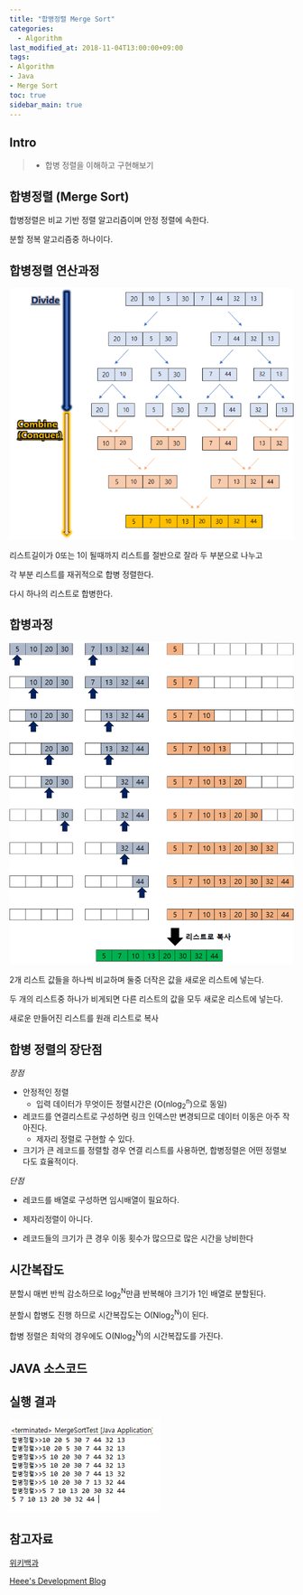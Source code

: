 ```yaml
---
title: "합병정렬 Merge Sort"
categories: 
  - Algorithm
last_modified_at: 2018-11-04T13:00:00+09:00
tags:
- Algorithm
- Java
- Merge Sort
toc: true
sidebar_main: true
---
```


## Intro

> - 합병 정렬을 이해하고 구현해보기



## 합병정렬 (Merge Sort)

합병정렬은 비교 기반 정렬 알고리즘이며 안정 정렬에 속한다.

분할 정복 알고리즘중 하나이다.



## 합병정렬 연산과정

![merge](https://github.com/lesslate/lesslate.github.io/blob/master/assets/img/Algorithm/merge/merger.png?raw=true)

리스트길이가 0또는 1이 될때까지 리스트를 절반으로 잘라 두 부분으로 나누고

각 부분 리스트를 재귀적으로 합병 정렬한다.

다시 하나의 리스트로 합병한다.



## 합병과정

![merge2](https://github.com/lesslate/lesslate.github.io/blob/master/assets/img/Algorithm/merge/merge2.png?raw=true)

2개 리스트 값들을 하나씩 비교하며 둘중 더작은 값을 새로운 리스트에 넣는다.

두 개의 리스트중 하나가 비게되면 다른 리스트의 값을 모두 새로운 리스트에 넣는다.

새로운 만들어진 리스트를 원래 리스트로 복사




## 합병 정렬의 장단점

*장점*
  * 안정적인 정렬
    * 입력 데이터가 무엇이든 정렬시간은 (O(nlog<sub>2</sub><sup>n</sup>)으로 동일)
  * 레코드를 연결리스트로 구성하면 링크 인덱스만 변경되므로 데이터 이동은 아주 작아진다.
    * 제자리 정렬로 구현할 수 있다.
  * 크기가 큰 레코드를 정렬할 경우 연결 리스트를 사용하면, 합병정렬은 어떤 정렬보다도 효율적이다.

*단점*
  - 레코드를 배열로 구성하면 임시배열이 필요하다.
  + 제자리정렬이 아니다.
  - 레코드들의 크기가 큰 경우 이동 횟수가 많으므로 많은 시간을 낭비한다
    

## 시간복잡도

분할시 매번 반씩 감소하므로 log<sub>2</sub><sup>N</sup>만큼 반복해야 크기가 1인 배열로 분할된다.

분할시 합병도 진행 하므로 시간복잡도는 O(Nlog<sub>2</sub><sup>N</sup>)이 된다.

합병 정렬은 최악의 경우에도 O(Nlog<sub>2</sub><sup>N</sup>)의 시간복잡도를 가진다.




## JAVA 소스코드

<script src="https://gist.github.com/lesslate/94f3060398198fb7b1bd81e15ab5bdce.js"></script>


## 실행 결과

![result](https://github.com/lesslate/lesslate.github.io/blob/master/assets/img/Algorithm/merge/result.png?raw=true)





## 참고자료


[위키백과](https://ko.wikipedia.org/wiki/%ED%95%A9%EB%B3%91_%EC%A0%95%EB%A0%AC)

[Heee's Development Blog](https://gmlwjd9405.github.io/)